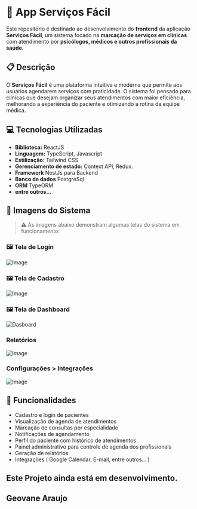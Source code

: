 # 🏥 App Serviços Fácil

Este repositório é destinado ao desenvolvimento do **frontend** da aplicação **Serviços Fácil**, um sistema focado na **marcação de serviços em clínicas** com atendimento por **psicólogos, médicos e outros profissionais da saúde**.

## 📋 Descrição

O **Serviços Fácil** é uma plataforma intuitiva e moderna que permite aos usuários agendarem serviços com praticidade. O sistema foi pensado para clínicas que desejam organizar seus atendimentos com maior eficiência, melhorando a experiência do paciente e otimizando a rotina da equipe médica.

## 💻 Tecnologias Utilizadas

- **Biblioteca:** ReactJS
- **Linguagem:** TypeScript, Javascript
- **Estilização:** Tailwind CSS
- **Gerenciamento de estado:** Context API, Redux.
- **Framework** NestJs para Backend
- **Banco de dados** PostgreSql  
- **ORM** TypeORM
- **entre outros...**

## 📸 Imagens do Sistema

> ⚠️ As imagens abaixo demonstram algumas telas do sistema em funcionamento:

### 🖼️ Tela de Login
![Image](https://github.com/user-attachments/assets/43a5afbd-0318-41d1-8e9b-9454f8b00d2e)

### 🖼️ Tela de Cadastro
![Image](https://github.com/user-attachments/assets/5365219c-abb1-4b74-9cb4-13c9980a71c9)

### 🖼️ Tela de Dashboard
![Dasboard](https://github.com/user-attachments/assets/eaa27be4-b2b8-4523-afbd-ef0b5ac810ad)

### Relatórios
![Image](https://github.com/user-attachments/assets/2bc8fae0-da86-4327-a589-9b19f819cc65)

### Configurações > Integrações
![Image](https://github.com/user-attachments/assets/f35362d6-264a-421a-8517-bc25745d3334)

## 🚀 Funcionalidades

- Cadastro e login de pacientes
- Visualização de agenda de atendimentos
- Marcação de consultas por especialidade
- Notificações de agendamento
- Perfil do paciente com histórico de atendimentos
- Painel administrativo para controle de agenda dos profissionais
- Geração de relatórios
- Integrações ( Google Calendar, E-mail, entre outros... )

## Este Projeto ainda está em desenvolvimento.

## Geovane Araujo

